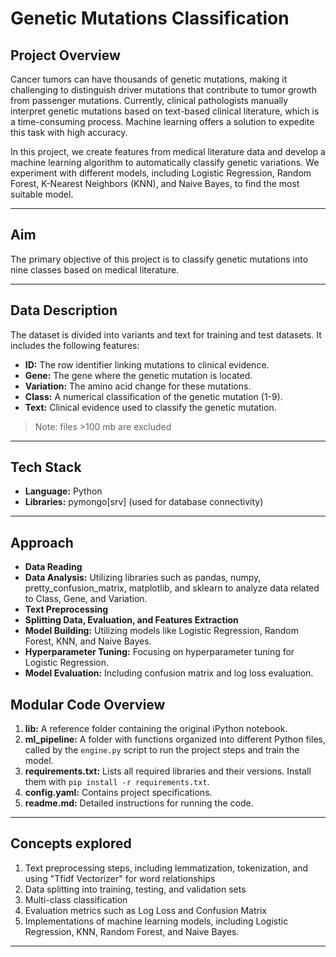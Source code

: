 # Genetic Mutations Classification

## Project Overview
Cancer tumors can have thousands of genetic mutations, making it challenging to distinguish driver mutations that contribute to tumor growth from passenger mutations. Currently, clinical pathologists manually interpret genetic mutations based on text-based clinical literature, which is a time-consuming process. Machine learning offers a solution to expedite this task with high accuracy.

In this project, we create features from medical literature data and develop a machine learning algorithm to automatically classify genetic variations. We experiment with different models, including Logistic Regression, Random Forest, K-Nearest Neighbors (KNN), and Naive Bayes, to find the most suitable model.

---

## Aim
The primary objective of this project is to classify genetic mutations into nine classes based on medical literature.

---

## Data Description
The dataset is divided into variants and text for training and test datasets. It includes the following features:
- **ID:** The row identifier linking mutations to clinical evidence.
- **Gene:** The gene where the genetic mutation is located.
- **Variation:** The amino acid change for these mutations.
- **Class:** A numerical classification of the genetic mutation (1-9).
- **Text:** Clinical evidence used to classify the genetic mutation.

> Note: files >100 mb are excluded

---

## Tech Stack
- **Language:** Python
- **Libraries:** pymongo[srv] (used for database connectivity)

---

## Approach
- **Data Reading**
- **Data Analysis:** Utilizing libraries such as pandas, numpy, pretty_confusion_matrix, matplotlib, and sklearn to analyze data related to Class, Gene, and Variation.
- **Text Preprocessing**
- **Splitting Data, Evaluation, and Features Extraction**
- **Model Building:** Utilizing models like Logistic Regression, Random Forest, KNN, and Naive Bayes.
- **Hyperparameter Tuning:** Focusing on hyperparameter tuning for Logistic Regression.
- **Model Evaluation:** Including confusion matrix and log loss evaluation.

## Modular Code Overview
1. **lib:** A reference folder containing the original iPython notebook.
2. **ml_pipeline:** A folder with functions organized into different Python files, called by the `engine.py` script to run the project steps and train the model.
3. **requirements.txt:** Lists all required libraries and their versions. Install them with `pip install -r requirements.txt`.
4. **config.yaml:** Contains project specifications.
5. **readme.md:** Detailed instructions for running the code.

---

## Concepts explored

1. Text preprocessing steps, including lemmatization, tokenization, and using "Tfidf Vectorizer" for word relationships
2. Data splitting into training, testing, and validation sets
3. Multi-class classification
4. Evaluation metrics such as Log Loss and Confusion Matrix
5. Implementations of machine learning models, including Logistic Regression, KNN, Random Forest, and Naive Bayes.

---

